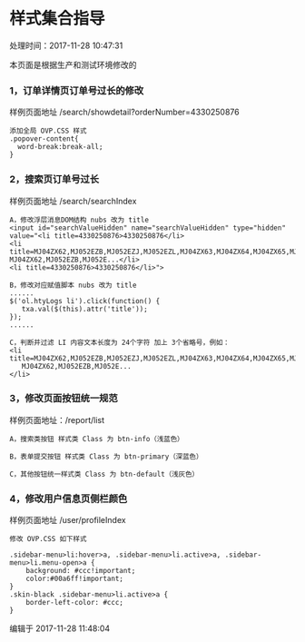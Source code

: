 # 样式集合指导

处理时间：2017-11-28 10:47:31

本页面是根据生产和测试环境修改的

### 1，订单详情页订单号过长的修改

样例页面地址 /search/showdetail?orderNumber=4330250876

```
添加全局 OVP.CSS 样式
.popover-content{
  word-break:break-all;
}
```

### 2，搜索页订单号过长

样例页面地址 /search/searchIndex

```
A，修改浮层消息DOM结构 nubs 改为 title
<input id="searchValueHidden" name="searchValueHidden" type="hidden" 
value="<li title=4330250876>4330250876</li>
<li title=MJ04ZX62,MJ052EZB,MJ052EZJ,MJ052EZL,MJ04ZX63,MJ04ZX64,MJ04ZX65,MJ052EZA>
MJ04ZX62,MJ052EZB,MJ052E...</li>
<li title=4330250876>4330250876</li>">

B，修改对应赋值脚本 nubs 改为 title
......
$('ol.htyLogs li').click(function() {
   txa.val($(this).attr('title'));
});
......

C，判断并过滤 LI 内容文本长度为 24个字符 加上 3个省略号，例如：
<li title=MJ04ZX62,MJ052EZB,MJ052EZJ,MJ052EZL,MJ04ZX63,MJ04ZX64,MJ04ZX65,MJ052EZA>
   MJ04ZX62,MJ052EZB,MJ052E...
</li>
```

### 3，修改页面按钮统一规范

样例页面地址：/report/list

```
A，搜索类按钮 样式类 Class 为 btn-info（浅蓝色）

B，表单提交按钮 样式类 Class 为 btn-primary（深蓝色）

C，其他按钮统一样式类 Class 为 btn-default（浅灰色）
```

### 4，修改用户信息页侧栏颜色

样例页面地址 /user/profileIndex

```
修改 OVP.CSS 如下样式

.sidebar-menu>li:hover>a, .sidebar-menu>li.active>a, .sidebar-menu>li.menu-open>a {
    background: #ccc!important;
    color:#00a6ff!important;
}
.skin-black .sidebar-menu>li.active>a {
    border-left-color: #ccc;
}
```

编辑于 2017-11-28 11:48:04

